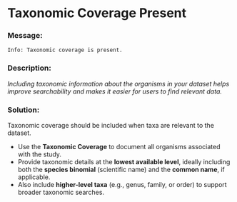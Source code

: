 # Taxonomic Coverage Present

### Message:

```
Info: Taxonomic coverage is present.
```

### Description:

_Including taxonomic information about the organisms in your dataset helps improve searchability and makes it easier for users to find relevant data._

### Solution:

Taxonomic coverage should be included when taxa are relevant to the dataset. 

- Use the **Taxonomic Coverage** to document all organisms associated with the study.  
- Provide taxonomic details at the **lowest available level**, ideally including both the **species binomial** (scientific name) and the **common name**, if applicable.  
- Also include **higher-level taxa** (e.g., genus, family, or order) to support broader taxonomic searches.  
